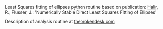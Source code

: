 Least Squares fitting of ellipses python routine based on publication: 
[Halir, R., Flusser, J.: 'Numerically Stable Direct Least Squares 
            Fitting of Ellipses'](http://citeseerx.ist.psu.edu/viewdoc/download;jsessionid=42331A070FC446475DCEBA7523B60898?doi=10.1.1.1.7559&rep=rep1&type=pdf)
  
Description of analysis routine at [thebrokendesk.com]('http://www.thebrokendesk.com/post/least-squares-fitting-of-ellipses/')